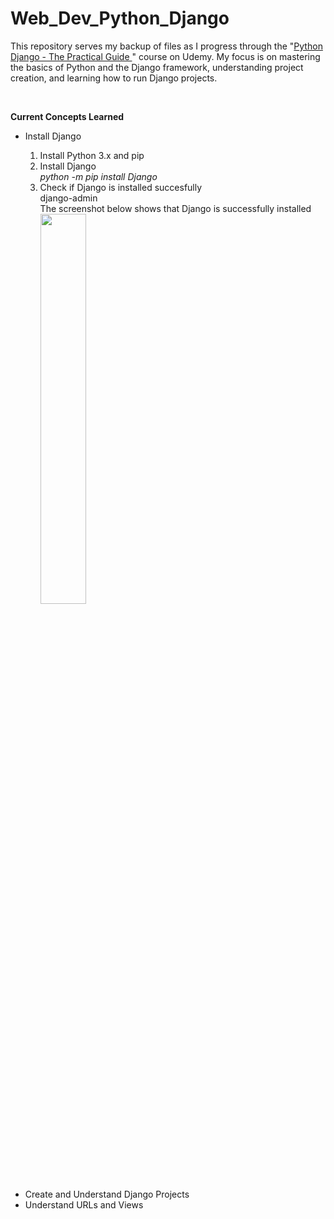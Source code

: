# Web_Dev_Python_Django

<p>This repository serves my backup of files as I progress through the "<a href="https://www.udemy.com/course/python-django-the-practical-guide/">Python Django - The Practical Guide </a>" course on Udemy. My focus is on mastering the basics of Python and the Django framework, understanding project creation, and learning how to run Django projects.<p>
<br>

**Current Concepts Learned**
<p>
<ul>
    <li>Install Django</li>
    <ol>
        <li>Install Python 3.x and pip</li>
        <li>Install Django</li>
        <em style={background-color:grey;}>python -m pip install Django</em>
        <li>Check if Django is installed succesfully</li>
        django-admin
        <br>
        The screenshot below shows that Django is successfully installed
        <br>
        <img src="https://github.com/AGEugenio/Web_Dev_Python_Django/assets/113889259/0609b502-a9e4-4897-acbd-ec3d184cb09c" width="40%">
    </ol>
<li>Create and Understand Django Projects</li>
<li>Understand URLs and Views</li>
</ul>
</p>   

